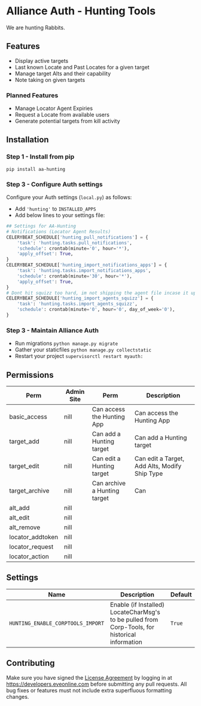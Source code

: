 # Alliance Auth - Hunting Tools

We are hunting Rabbits.

## Features

- Display active targets
- Last known Locate and Past Locates for a given target
- Manage target Alts and their capability
- Note taking on given targets

### Planned Features

- Manage Locator Agent Expiries
- Request a Locate from available users
- Generate potential targets from kill activity

## Installation

### Step 1 - Install from pip

```shell
pip install aa-hunting
```

### Step 3 - Configure Auth settings

Configure your Auth settings (`local.py`) as follows:

- Add `'hunting'` to `INSTALLED_APPS`
- Add below lines to your settings file:

```python
## Settings for AA-Hunting
# Notifications (Locator Agent Results)
CELERYBEAT_SCHEDULE['hunting_pull_notifications'] = {
    'task': 'hunting.tasks.pull_notifications',
    'schedule': crontab(minute='0', hour='*'),
    'apply_offset': True,
}
CELERYBEAT_SCHEDULE['hunting_import_notifications_apps'] = {
    'task': 'hunting.tasks.import_notifications_apps',
    'schedule': crontab(minute='30', hour='*'),
    'apply_offset': True,
}
# Dont hit squizz too hard, im not shipping the agent file incase it updates
CELERYBEAT_SCHEDULE['hunting_import_agents_squizz'] = {
    'task': 'hunting.tasks.import_agents_squizz',
    'schedule': crontab(minute='0', hour='0', day_of_week='0'),
}
```

### Step 3 - Maintain Alliance Auth

- Run migrations `python manage.py migrate`
- Gather your staticfiles `python manage.py collectstatic`
- Restart your project `supervisorctl restart myauth:`

## Permissions

| Perm             | Admin Site | Perm                         | Description                                   |
| ---------------- | ---------- | ---------------------------- | --------------------------------------------- |
| basic_access     | nill       | Can access the Hunting App   | Can access the Hunting App                    |
| target_add       | nill       | Can add a Hunting target     | Can add a Hunting target                      |
| target_edit      | nill       | Can edit a Hunting target    | Can edit a Target, Add Alts, Modify Ship Type |
| target_archive   | nill       | Can archive a Hunting target | Can                                           |
| alt_add          | nill       |                              |                                               |
| alt_edit         | nill       |                              |                                               |
| alt_remove       | nill       |                              |                                               |
| locator_addtoken | nill       |                              |                                               |
| locator_request  | nill       |                              |                                               |
| locator_action   | nill       |                              |                                               |

## Settings

| Name                              | Description                                                                                    | Default |
| --------------------------------- | ---------------------------------------------------------------------------------------------- | ------- |
| `HUNTING_ENABLE_CORPTOOLS_IMPORT` | Enable (if Installed) LocateCharMsg's to be pulled from Corp-Tools, for historical information | `True`  |

## Contributing

Make sure you have signed the [License Agreement](https://developers.eveonline.com/resource/license-agreement) by logging in at <https://developers.eveonline.com> before submitting any pull requests. All bug fixes or features must not include extra superfluous formatting changes.

